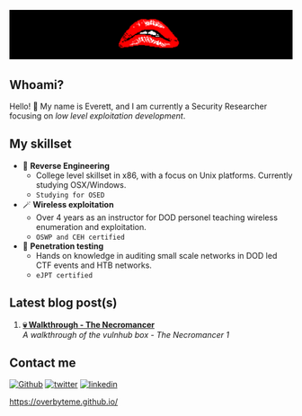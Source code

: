 [![Header](https://github.com/OVERBYTEME/OVERBYTEME/blob/main/bite%20banner.png "Header")](https://overbyteme.github.io/)

## Whoami?

Hello! 🤞 My name is Everett, and I am currently a Security Researcher focusing on _low level exploitation development_.

## My skillset

- 🧪 **Reverse Engineering**
  -  College level skillset in x86, with a focus on Unix platforms. Currently studying OSX/Windows. 
    - `Studying for OSED`
- 🪄 **Wireless exploitation**
  -  Over 4 years as an instructor for DOD personel teaching wireless enumeration and exploitation.
  -  `OSWP and CEH certified`
- 🔑 **Penetration testing**
  -  Hands on knowledge in auditing small scale networks in DOD led CTF events and HTB networks.
  -  `eJPT certified`

## Latest blog post(s)

1. **[💀 Walkthrough - The Necromancer](https://overbyteme.github.io/posts/necromancer1/)** <br> *A walkthrough of the vulnhub box - The Necromancer 1*

## Contact me

[<img alt="Github" src="https://img.shields.io/badge/GitHub-%2312100E.svg?&style=for-the-badge&logo=Github&logoColor=white" />](https://github.com/OVERBYTEME) 
[<img alt="twitter" src="https://img.shields.io/badge/twitter-%231DA1F2.svg?&style=for-the-badge&logo=twitter&logoColor=white" />](https://twitter.com/OVERBYTEME) 
[<img alt="linkedin" src="https://img.shields.io/badge/linkedin-%230077B5.svg?&style=for-the-badge&logo=linkedin&logoColor=white" />](https://www.linkedin.com/in/ev-platt-iii/) 

<!---
Unused ATM
[<img alt="youtube" src="https://img.shields.io/badge/YouTube-FF0000?style=for-the-badge&logo=youtube&logoColor=white" />](https://www.youtube.com/channel/UCVyTG4sCw-rOvB9oHkzZD1w)
-->
https://overbyteme.github.io/

